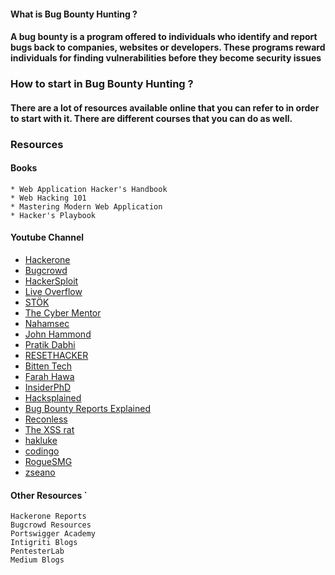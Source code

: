 #### What is Bug Bounty Hunting ?


#### A bug bounty is a program offered to individuals who identify and report bugs back to companies, websites or developers. These programs reward individuals for finding vulnerabilities before they become security issues

### How to start in Bug Bounty Hunting ?


#### There are a lot of resources available online that you can refer to in order to start with it. There are different courses that you can do as well.

### Resources 

#### Books 

````
* Web Application Hacker's Handbook
* Web Hacking 101 
* Mastering Modern Web Application 
* Hacker's Playbook 
````
#### Youtube Channel 

* [Hackerone](https://www.youtube.com/channel/UCsgzmECky2Q9lQMWzDwMhYw)
* [Bugcrowd](https://www.youtube.com/channel/UCo1NHk_bgbAbDBc4JinrXww)
* [HackerSploit](https://www.youtube.com/channel/UC0ZTPkdxlAKf-V33tqXwi3Q)
* [Live Overflow](https://www.youtube.com/channel/UClcE-kVhqyiHCcjYwcpfj9w)
* [STÖK](https://www.youtube.com/channel/UCQN2DsjnYH60SFBIA6IkNwg)
* [The Cyber Mentor](https://www.youtube.com/channel/UC0ArlFuFYMpEewyRBzdLHiw)
* [Nahamsec](https://www.youtube.com/channel/UCCZDt7MuC3Hzs6IH4xODLBw)
* [John Hammond](https://www.youtube.com/channel/UCVeW9qkBjo3zosnqUbG7CFw)
* [Pratik Dabhi](https://www.youtube.com/channel/UCszyA_7DVMz63bI30NW2a_g)
* [RESETHACKER](https://www.youtube.com/channel/UChQSrDKLm8NkSsgqZZYtKZA)
* [Bitten Tech](https://www.youtube.com/channel/UC3PsooDxvFG0aEBe4JVtAbg)
* [Farah Hawa](https://www.youtube.com/channel/UCq9IyPMXiwD8yBFHkxmN8zg)
* [InsiderPhD](https://www.youtube.com/channel/UCPiN9NPjIer8Do9gUFxKv7A)
* [Hacksplained](https://www.youtube.com/channel/UCyv6ItVqQPnlFFi2zLxlzXA)
* [Bug Bounty Reports Explained](https://www.youtube.com/channel/UCZDyl7G-Lq-EMVO8PfDFp9g)
* [Reconless](https://www.youtube.com/channel/UCCp25j1Zh9vc_WFm-nB9fhQ)
* [The XSS rat](https://www.youtube.com/channel/UCjBhClJ59W4hfUly51i11hg)
* [hakluke](https://www.youtube.com/channel/UCCzvz8jsulXm27Cd6k3vzyg)
* [codingo](https://www.youtube.com/channel/UCUfO02gdMDXgOJWdv_jiLMg)
* [RogueSMG](https://www.youtube.com/channel/UC855OCrjl7C3elK8VfEZoHw)
* [zseano](https://www.youtube.com/channel/UCCUFgj-52_ryvpQUacylRpg)


#### Other Resources `

````
Hackerone Reports
Bugcrowd Resources
Portswigger Academy
Intigriti Blogs
PentesterLab
Medium Blogs
````